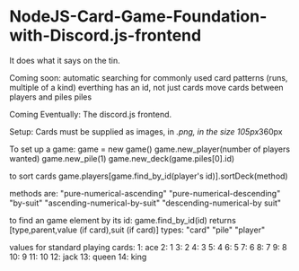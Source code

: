 # NodeJS-Card-Game-Foundation-with-Discord.js-frontend
It does what it says on the tin.


Coming soon:
  automatic searching for commonly used card patterns (runs, multiple of a kind)
  everthing has an id, not just cards
  move cards between players and piles
  piles
  
Coming Eventually:
  The discord.js frontend.
  
Setup:
  Cards must be supplied as images, in *.png, in the size 105px*360px

To set up a game:
  game = new game()
  game.new_player(number of players wanted)
  game.new_pile(1)
  game.new_deck(game.piles[0].id)

to sort cards
  game.players[game.find_by_id(player's id)].sortDeck(method)
  
  methods are:
    "pure-numerical-ascending"
    "pure-numerical-descending"
    "by-suit"
    "ascending-numerical-by-suit"
    "descending-numerical-by suit"
    
 to find an game element by its id:
    game.find_by_id(id)
    returns [type,parent,value (if card),suit (if card)]
    types:  "card"
            "pile"
            "player"

values for standard playing cards:
  1:  ace
  2:  1
  3:  2
  4:  3
  5:  4
  6:  5
  7:  6
  8:  7
  9:  8
  10: 9
  11: 10
  12: jack
  13: queen
  14: king
